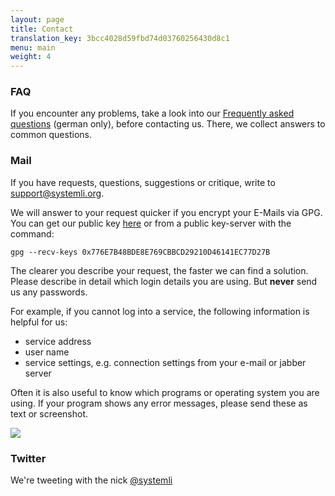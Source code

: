 ```yaml
---
layout: page
title: Contact
translation_key: 3bcc4028d59fbd74d03760256430d8c1
menu: main
weight: 4
---
```

### FAQ

If you encounter any problems, take a look into our [Frequently asked questions](https://wiki.systemli.org/faq) (german only), before contacting us. There, we collect answers to common questions.

### Mail

If you have requests, questions, suggestions or critique, write to [support@systemli.org](mailto:support@systemli.org).

We will answer to your request quicker if you encrypt your E-Mails via GPG. You can get our public key [here](/assets/0x776E7B48BDE8E769CBBCD29210D46141EC77D27B.asc) or from a public key-server with the command:

`gpg --recv-keys 0x776E7B48BDE8E769CBBCD29210D46141EC77D27B`

The clearer you describe your request, the faster we can find a solution. Please describe in detail which login details you are using. But **never** send us any passwords.

For example, if you cannot log into a service, the following information is helpful for us:

*   service address
*   user name
*   service settings, e.g. connection settings from your e-mail or jabber server

Often it is also useful to know which programs or operating system you are using. If your program shows any error messages, please send these as text or screenshot.

[![](/assets/img/twitter-bird-blue-on-white.png)](https://twitter.com/systemli)

### Twitter

We're tweeting with the nick [@systemli](https://twitter.com/systemli)
